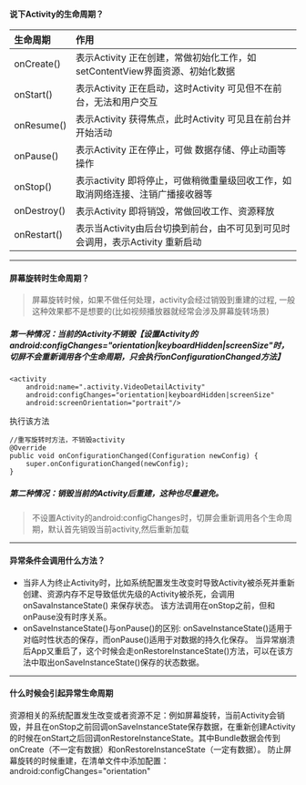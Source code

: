 #### 说下Activity的生命周期？
| 生命周期 | 作用  |
| :------- | :---- |
| onCreate() | 表示Activity 正在创建，常做初始化工作，如setContentView界面资源、初始化数据|
| onStart() | 表示Activity 正在启动，这时Activity 可见但不在前台，无法和用户交互 |
| onResume() | 表示Activity 获得焦点，此时Activity 可见且在前台并开始活动|
| onPause() | 表示Activity 正在停止，可做 数据存储、停止动画等操作 |
| onStop() | 表示activity 即将停止，可做稍微重量级回收工作，如取消网络连接、注销广播接收器等|
| onDestroy() | 表示Activity 即将销毁，常做回收工作、资源释放 |
| onRestart() | 表示当Activity由后台切换到前台，由不可见到可见时会调用，表示Activity 重新启动 |

---

#### 屏幕旋转时生命周期？
> 屏幕旋转时候，如果不做任何处理，activity会经过销毁到重建的过程, 一般这种效果都不是想要的(比如视频播放器就经常会涉及屏幕旋转场景)

##### 第一种情况：当前的Activity不销毁【设置Activity的android:configChanges="orientation|keyboardHidden|screenSize"时，切屏不会重新调用各个生命周期，只会执行onConfigurationChanged方法】
```
<activity
    android:name=".activity.VideoDetailActivity"
    android:configChanges="orientation|keyboardHidden|screenSize"
    android:screenOrientation="portrait"/>
```

执行该方法
```
//重写旋转时方法，不销毁activity
@Override
public void onConfigurationChanged(Configuration newConfig) {
	super.onConfigurationChanged(newConfig);
}
```

##### 第二种情况：销毁当前的Activity后重建，这种也尽量避免。
> 不设置Activity的android:configChanges时，切屏会重新调用各个生命周期，默认首先销毁当前activity,然后重新加载

---

#### 异常条件会调用什么方法？
* 当非人为终止Activity时，比如系统配置发生改变时导致Activity被杀死并重新创建、资源内存不足导致低优先级的Activity被杀死，会调用 onSavaInstanceState() 来保存状态。
该方法调用在onStop之前，但和onPause没有时序关系。
* onSaveInstanceState()与onPause()的区别: onSaveInstanceState()适用于对临时性状态的保存，而onPause()适用于对数据的持久化保存。
当异常崩溃后App又重启了，这个时候会走onRestoreInstanceState()方法，可以在该方法中取出onSaveInstanceState()保存的状态数据。

---
#### 什么时候会引起异常生命周期
资源相关的系统配置发生改变或者资源不足：例如屏幕旋转，当前Activity会销毁，并且在onStop之前回调onSaveInstanceState保存数据，在重新创建Activity的时候在onStart之后回调onRestoreInstanceState。其中Bundle数据会传到onCreate（不一定有数据）和onRestoreInstanceState（一定有数据）。
防止屏幕旋转的时候重建，在清单文件中添加配置：android:configChanges="orientation"
